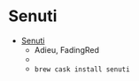 # Senuti
- [Senuti](https://fadingred.com/)
  -  Adieu, FadingRed
  - 
  - `brew cask install senuti`
